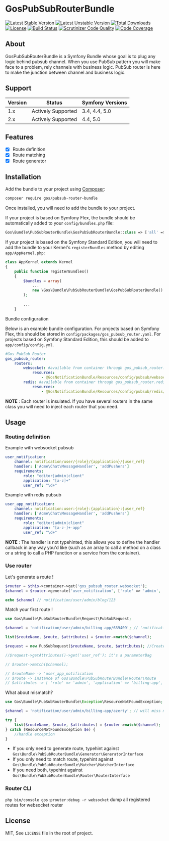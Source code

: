 GosPubSubRouterBundle
========================

[![Latest Stable Version](https://poser.pugx.org/gos/pubsub-router-bundle/v/stable)](https://packagist.org/packages/gos/pubsub-router-bundle) [![Latest Unstable Version](https://poser.pugx.org/gos/pubsub-router-bundle/v/unstable)](https://packagist.org/packages/gos/pubsub-router-bundle) [![Total Downloads](https://poser.pugx.org/gos/pubsub-router-bundle/downloads)](https://packagist.org/packages/gos/pubsub-router-bundle) [![License](https://poser.pugx.org/gos/pubsub-router-bundle/license)](https://packagist.org/packages/gos/pubsub-router-bundle) [![Build Status](https://travis-ci.org/GeniusesOfSymfony/PubSubRouterBundle.svg?branch=master)](https://travis-ci.org/GeniusesOfSymfony/PubSubRouterBundle) [![Scrutinizer Code Quality](https://scrutinizer-ci.com/g/GeniusesOfSymfony/PubSubRouterBundle/badges/quality-score.png?b=master)](https://scrutinizer-ci.com/g/GeniusesOfSymfony/PubSubRouterBundle/?branch=master) [![Code Coverage](https://scrutinizer-ci.com/g/GeniusesOfSymfony/PubSubRouterBundle/badges/coverage.png?b=master)](https://scrutinizer-ci.com/g/GeniusesOfSymfony/PubSubRouterBundle/?branch=master)

About
-----
GosPubSubRouterBundle is a Symfony Bundle whose goal is to plug any logic behind pubsub channel. When you use PubSub pattern you will make face to a problem, rely channels with business logic. PubSub router is here to make the junction between channel and business logic.

Support
-------

| Version | Status             | Symfony Versions |
| ------- | ------------------ | ---------------- |
| 1.x     | Actively Supported | 3.4, 4.4, 5.0    |
| 2.x     | Actively Supported | 4.4, 5.0         |

Features
-------

* [x] Route definition
* [x] Route matching
* [x] Route generator

Installation
------------

Add the bundle to your project using [Composer](https://getcomposer.org/):

```sh
composer require gos/pubsub-router-bundle
```

Once installed, you will need to add the bundle to your project.

If your project is based on Symfony Flex, the bundle should be automatically added to your `config/bundles.php` file:

```php
Gos\Bundle\PubSubRouterBundle\GosPubSubRouterBundle::class => ['all' => true],
```

If your project is based on the Symfony Standard Edition, you will need to add the bundle to your Kernel's `registerBundles` method by editing `app/AppKernel.php`:

```php
class AppKernel extends Kernel
{
    public function registerBundles()
    {
        $bundles = array(
            ...
            new \Gos\Bundle\PubSubRouterBundle\GosPubSubRouterBundle()
        );
        
        ...
    }
```

Bundle configuration

Below is an example bundle configuration. For projects based on Symfony Flex, this should be stored in `config/packages/gos_pubsub_router.yaml`. For projects based on Symfony Standard Edition, this should be added to `app/config/config.yml`.

```yaml
#Gos PubSub Router
gos_pubsub_router:
    routers:
        websocket: #available from container through gos_pubsub_router.websocket
            resources:
                - @GosNotificationBundle/Resources/config/pubsub/websocket/notification.yml
        redis: #available from container through gos_pubsub_router.redis
            resources:
                - @GosNotificationBundle/Resources/config/pubsub/redis/notification.yml
```

**NOTE** : Each router is insulated. If you have several routers in the same class you will need to inject each router that you need.

Usage
-----

### Routing definition

Example with websocket pubsub

```yaml
user_notification:
    channel: notification/user/{role}/{application}/{user_ref}
    handler: ['Acme\Chat\MessageHandler', 'addPushers']
    requirements:
        role: "editor|admin|client"
        application: "[a-z]+"
        user_ref: "\d+"
```

Example with redis pubsub

```yaml
user_app_notification:
    channel: notification:user:{role}:{application}:{user_ref}
    handler: ['Acme\Chat\MessageHandler', 'addPushers']
    requirements:
        role: "editor|admin|client"
        application: "[a-z-]+-app"
        user_ref: "\d+"
```

**NOTE** : The handler is not typehinted, this allows you to define the handler callback in any way you'd like (such as an array to call a method on a class or a string to call a PHP function or a service from the container).

### Use router

Let's generate a route !

```php
$router = $this->container->get('gos_pubsub_router.websocket');
$channel = $router->generate('user_notification', ['role' => 'admin', 'application' => 'blog-app', 'user_ref' => '123']);

echo $channel // notification/user/admin/blog/123
```

Match your first route !

```php
use Gos\Bundle\PubSubRouterBundle\Request\PubSubRequest;

$channel = 'notification/user/admin/billing-app/639409'; // 'notification/user/admin/billing-app/*' work :)

list($routeName, $route, $attributes) = $router->match($channel);

$request = new PubSubRequest($routeName, $route, $attributes); //Create a request object if you want transport the request data as dependency

//$request->getAttributes()->get('user_ref'); it's a parameterBag

// $router->match($channel);

// $routeName -> 'user_app_notification
// $route -> instance of Gos\Bundle\PubSubRouterBundle\Router\Route
// $attributes -> [ 'role' => 'admin', 'application' => 'billing-app', 'user_ref' => '639409' ]
```

What about mismatch?

```php
use Gos\Bundle\PubSubRouterBundle\Exception\ResourceNotFoundException;

$channel = 'notification/user/admin/billing-app/azerty'; // will miss match

try {
    list($routeName, $route, $attributes) = $router->match($channel);
} catch (ResourceNotFoundException $e) {
    //handle exception
}
```

- If you only need to generate route, typehint against `Gos\Bundle\PubSubRouterBundle\Generator\GeneratorInterface`
- If you only need to match route, typehint against `Gos\Bundle\PubSubRouterBundle\Matcher\MatcherInterface`
- If you need both, typehint against `Gos\Bundle\PubSubRouterBundle\Router\RouterInterface`

### Router CLI

`php bin/console gos:prouter:debug -r websocket` dump all registered routes for websocket router

## License

MIT, See `LICENSE` file in the root of project.


